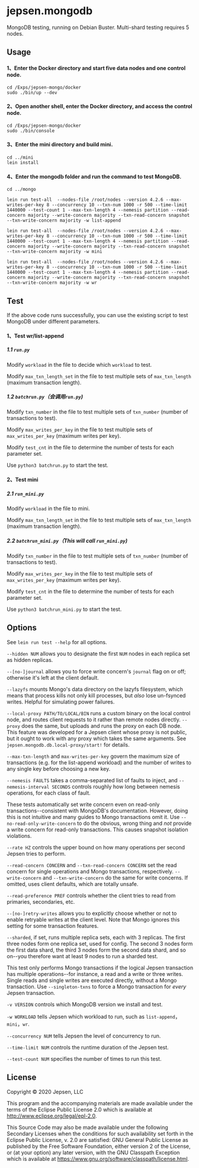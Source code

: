 # jepsen.mongodb



MongoDB testing, running on Debian Buster. Multi-shard testing requires 5 nodes.

## Usage



#### 1、Enter the Docker directory and start five data nodes and one control node.

```
cd /Exps/jepsen-mongo/docker
sudo ./bin/up --dev
```

#### 2、Open another shell, enter the Docker directory, and access the control node.

```
cd /Exps/jepsen-mongo/docker
sudo ./bin/console  
```

#### 3、Enter the mini directory and build mini.

```
cd ../mini
lein install
```

#### 4、Enter the mongodb folder and run the command to test MongoDB.

```
cd ../mongo
```

```
lein run test-all  --nodes-file /root/nodes --version 4.2.6 --max-writes-per-key 8 --concurrency 10 --txn-num 1000 -r 500 --time-limit 1440000 --test-count 1 --max-txn-length 4 --nemesis partition --read-concern majority --write-concern majority --txn-read-concern snapshot --txn-write-concern majority -w list-append
```

```
lein run test-all  --nodes-file /root/nodes --version 4.2.6 --max-writes-per-key 8 --concurrency 10 --txn-num 1000 -r 500 --time-limit 1440000 --test-count 1 --max-txn-length 4 --nemesis partition --read-concern majority --write-concern majority --txn-read-concern snapshot --txn-write-concern majority -w mini
```

```
lein run test-all  --nodes-file /root/nodes --version 4.2.6 --max-writes-per-key 8 --concurrency 10 --txn-num 1000 -r 500 --time-limit 1440000 --test-count 1 --max-txn-length 4 --nemesis partition --read-concern majority --write-concern majority --txn-read-concern snapshot --txn-write-concern majority -w wr
```



## Test



If the above code runs successfully, you can use the existing script to test MongoDB under different parameters.

#### 1、Test wr/list-append

##### 1.1  ``run.py``

Modify ``workload`` in the file to decide which ``workload`` to test.

Modify ``max_txn_length_set`` in the file to test multiple sets of ``max_txn_length`` (maximum transaction length).

##### 1.2  ``batchrun.py``（会调用``run.py``)

Modify ``txn_number`` in the file to test multiple sets of ``txn_number`` (number of transactions to test).

Modify ``max_writes_per_key`` in the file to test multiple sets of ``max_writes_per_key`` (maximum writes per key).

Modify ``test_cnt`` in the file to determine the number of tests for each parameter set.

Use ``python3 batchrun.py`` to start the test.


#### 2、Test mini

##### 2.1  ``run_mini.py``

Modify ``workload`` in the file to mini.

Modify ``max_txn_length_set`` in the file to test multiple sets of ``max_txn_length`` (maximum transaction length).

##### 2.2  ``batchrun_mini.py``（This will call ``run_mini.py``)

Modify ``txn_number`` in the file to test multiple sets of ``txn_number`` (number of transactions to test).

Modify ``max_writes_per_key`` in the file to test multiple sets of ``max_writes_per_key`` (maximum writes per key).

Modify ``test_cnt`` in the file to determine the number of tests for each parameter set.

Use ``python3 batchrun_mini.py`` to start the test.


## Options

See `lein run test --help` for all options.

`--hidden NUM` allows you to designate the first `NUM` nodes in each replica
set as hidden replicas.

`--[no-]journal` allows you to force write concern's `journal` flag on or off; otherwise it's left at the client default.

`--lazyfs` mounts Mongo's data directory on the lazyfs filesystem, which means
that process kills not only kill processes, but *also* lose un-fsynced writes.
Helpful for simulating power failures.

`--local-proxy PATH/TO/LOCAL/BIN` runs a custom binary on the local control
node, and routes client requests to it rather than remote nodes directly.
`--proxy` does the same, but uploads and runs the proxy on each DB node. This
feature was developed for a Jepsen client whose proxy is not public, but it
ought to work with any proxy which takes the same arguments. See
`jepsen.mongodb.db.local-proxy/start!` for details.

`--max-txn-length` and `max-writes-per-key` govern the maximum size of
transactions (e.g. for the list-append workload) and the number of writes to
any single key before choosing a new key.

`--nemesis FAULTS` takes a comma-separated list of faults to inject, and
`--nemesis-interval SECONDS` controls roughly how long between nemesis
operations, for each class of fault.

These tests automatically set write concern even on read-only
transactions--consistent with MongoDB's documentation. However, doing this is
not intuitive and many guides to Mongo transactions omit it. Use
`--no-read-only-write-concern` to do the obvious, wrong thing and *not* provide
a write concern for read-only transactions. This causes snapshot isolation
violations.

`--rate HZ` controls the upper bound on how many operations per second Jepsen
tries to perform.

`--read-concern CONCERN` and `--txn-read-concern CONCERN` set the read concern
for single operations and Mongo transactions, respectively. `--write-concern`
  and `--txn-write-concern` do the same for write concerns. If omitted, uses
  client defaults, which are totally unsafe.

`--read-preference PREF` controls whether the client tries to read from
primaries, secondaries, etc.

`--[no-]retry-writes` allows you to explicitly choose whether or not to
enable retryable writes at the client level. Note that Mongo ignores this
setting for some transaction features.

`--sharded`, if set, runs multiple replica sets, each with 3 replicas. The
first three nodes form one replica set, used for config. The second 3 nodes
form the first data shard, the third 3 nodes form the second data shard, and so
on--you therefore want at least 9 nodes to run a sharded test.

This test only performs Mongo transactions if the logical Jepsen transaction
has multiple operations--for instance, a read and a write or three writes.
Single reads and single writes are executed directly, without a Mongo
transaction. Use `--singleton-txns` to force a Mongo transaction for *every*
Jepsen transaction.

`-v VERSION` controls which MongoDB version we install and test.

``-w WORKLOAD``  tells Jepsen which workload to run, such as ``list-append``，``mini``，``wr``.

``--concurrency NUM``  tells Jepsen the level of concurrency to run.

``--time-limit NUM`` controls the runtime duration of the Jepsen test.

`` --test-count NUM `` specifies the number of times to run this test.


## License



Copyright © 2020 Jepsen, LLC

This program and the accompanying materials are made available under the terms of the Eclipse Public License 2.0 which is available at http://www.eclipse.org/legal/epl-2.0.

This Source Code may also be made available under the following Secondary Licenses when the conditions for such availability set forth in the Eclipse Public License, v. 2.0 are satisfied: GNU General Public License as published by the Free Software Foundation, either version 2 of the License, or (at your option) any later version, with the GNU Classpath Exception which is available at https://www.gnu.org/software/classpath/license.html.
